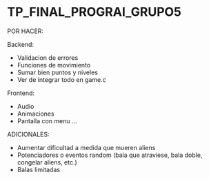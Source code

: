 # TP_FINAL_PROGRAI_GRUPO5

POR HACER:

Backend:
- Validacion de errores
- Funciones de movimiento
- Sumar bien puntos y niveles
- Ver de integrar todo en game.c

Frontend:
- Audio
- Animaciones
- Pantalla con menu
...


ADICIONALES:
- Aumentar dificultad a medida que mueren aliens
- Potenciadores o eventos random (bala que atraviese, bala doble, congelar aliens, etc.)
- Balas limitadas